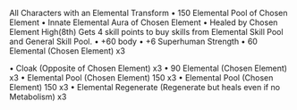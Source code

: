

All Characters with an Elemental Transform
•	150 Elemental Pool of Chosen Element
•	Innate Elemental Aura of Chosen Element
•	Healed by Chosen Element
High(8th)
Gets 4 skill points to buy skills from Elemental Skill Pool and General Skill Pool.
•	+60 body
•	+6 Superhuman Strength
•	60 Elemental (Chosen Element) x3

•	Cloak (Opposite of Chosen Element) x3
•	90 Elemental (Chosen Element) x3
•	Elemental Pool (Chosen Element) 150 x3
•	Elemental Pool (Chosen Element) 150 x3
•	Elemental Regenerate (Regenerate but heals even if no Metabolism) x3